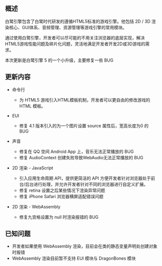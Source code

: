 ## 概述

白鹭引擎包含了白鹭时代研发的遵循HTML5标准的游戏引擎。他包括 2D / 3D 渲染核心、GUI体系、音频管理、资源管理等游戏引擎的常用模块。

通过使用白鹭引擎，开发者可以尽可能的不用关注浏览器的底层实现，解决HTML5游戏性能问题及碎片化问题，灵活地满足开发者开发2D或3D游戏的需求。

本次更新是白鹭引擎 5 的一个小升级，主要修复一些 BUG

## 更新内容


* 命令行
    * 为 HTML5 游戏引入HTML模板机制，开发者可以更自由的修改游戏的 HTML 模板。
* EUI
    * 修复 4.1 版本引入的为一个图片设置 source 属性后，宽高长度为0 的BUG
* 声音
    * 修复在 QQ 空间 Android App 上，音乐无法正常播放的 BUG
    * 修复 AudioContext 创建失败导致WebAudio无法正常播放的 BUG

* 2D 渲染 - JavaScript
    * 引入应用生命周期 API，提供更简洁的 API 方便开发者针对浏览器处于前台/后台进行处理，并允许开发者针对不同的浏览器进行自定义扩展。
    * 修复 retina 设置之后某些情况下渲染异常问题
    * 修复 iPhone Safari 浏览器横屏适配错误问题

* 2D 渲染 - WebAssembly
    * 修复九宫格设置为 null 时渲染报错的 BUG

## 已知问题

* 开发者如果使用 WebAssembly 渲染，目前会在类的静态变量声明处创建对象时报错
* WebAssembly 渲染目前暂不支持 EUI 模块与 DragonBones 模块

